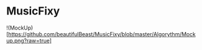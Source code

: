# MusicFixy


!(MockUp)[https://github.com/beautifulBeast/MusicFixy/blob/master/Algorythm/Mockup.png?raw=true]
